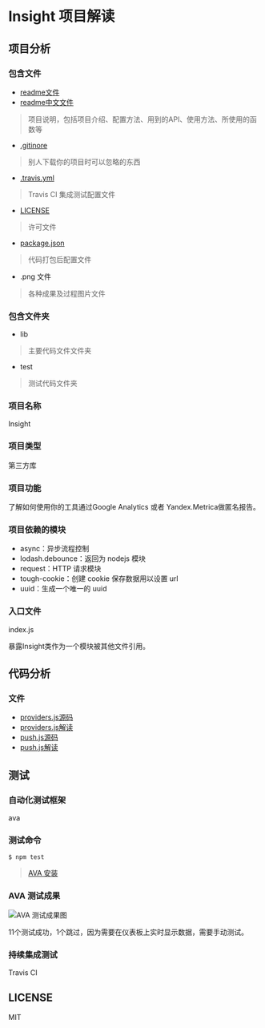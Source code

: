 # Insight 项目解读
## 项目分析
### 包含文件
* [readme文件](https://github.com/yeoman/insight/blob/master/readme.md)
* [readme中文文件](https://github.com/Sunhuizhe/Code-Read/blob/master/Insight-Chinese.md)
> 项目说明，包括项目介绍、配置方法、用到的API、使用方法、所使用的函数等
* [.gitinore](https://github.com/Sunhuizhe/code-read-insight/blob/master/.gitignore)
> 别人下载你的项目时可以忽略的东西
* [.travis.yml](https://github.com/Sunhuizhe/code-read-insight/blob/master/.travis.yml)
> Travis CI 集成测试配置文件
* [LICENSE](https://github.com/Sunhuizhe/code-read-insight/blob/master/LICENSE)
> 许可文件
* [package.json](https://github.com/Sunhuizhe/code-read-insight/blob/master/package.json)
> 代码打包后配置文件
* .png 文件
> 各种成果及过程图片文件
### 包含文件夹
* lib
> 主要代码文件文件夹
* test
> 测试代码文件夹
### 项目名称
Insight
### 项目类型
第三方库
### 项目功能
了解如何使用你的工具通过Google Analytics 或者 Yandex.Metrica做匿名报告。
### 项目依赖的模块
* async：异步流程控制
* lodash.debounce：返回为 nodejs 模块
* request：HTTP 请求模块
* tough-cookie：创建 cookie 保存数据用以设置 url
* uuid：生成一个唯一的 uuid
### 入口文件
index.js

暴露Insight类作为一个模块被其他文件引用。

## 代码分析
### 文件
* [providers.js源码](https://github.com/yeoman/insight/blob/master/lib/providers.js)
* [providers.js解读](https://github.com/Sunhuizhe/code-read-insight/blob/master/lib/providers.js)
* [push.js源码](https://github.com/yeoman/insight/blob/master/lib/push.js)
* [push.js解读](https://github.com/Sunhuizhe/code-read-insight/blob/master/lib/push.js)

## 测试
### 自动化测试框架
ava
### 测试命令
    $ npm test
> [AVA 安装](https://segmentfault.com/a/1190000010416900)
### AVA 测试成果
![AVA 测试成果图](https://github.com/Sunhuizhe/code-read-insight/blob/master/images/test.png)

11个测试成功，1个跳过，因为需要在仪表板上实时显示数据，需要手动测试。
### 持续集成测试
Travis CI

## LICENSE
MIT
